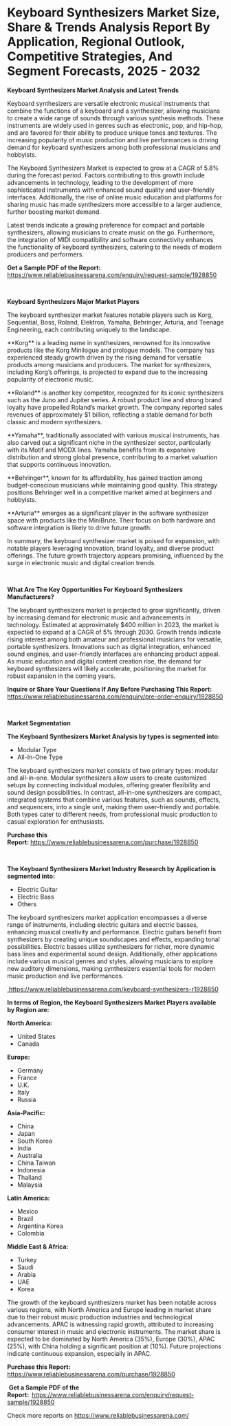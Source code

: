 <p><h1>Keyboard Synthesizers Market Size, Share & Trends Analysis Report By Application, Regional Outlook, Competitive Strategies, And Segment Forecasts, 2025 - 2032</h1></p><p><strong>Keyboard Synthesizers Market Analysis and Latest Trends</strong></p>
<p><p>Keyboard synthesizers are versatile electronic musical instruments that combine the functions of a keyboard and a synthesizer, allowing musicians to create a wide range of sounds through various synthesis methods. These instruments are widely used in genres such as electronic, pop, and hip-hop, and are favored for their ability to produce unique tones and textures. The increasing popularity of music production and live performances is driving demand for keyboard synthesizers among both professional musicians and hobbyists.</p><p>The Keyboard Synthesizers Market is expected to grow at a CAGR of 5.8% during the forecast period. Factors contributing to this growth include advancements in technology, leading to the development of more sophisticated instruments with enhanced sound quality and user-friendly interfaces. Additionally, the rise of online music education and platforms for sharing music has made synthesizers more accessible to a larger audience, further boosting market demand. </p><p>Latest trends indicate a growing preference for compact and portable synthesizers, allowing musicians to create music on the go. Furthermore, the integration of MIDI compatibility and software connectivity enhances the functionality of keyboard synthesizers, catering to the needs of modern producers and performers.</p></p>
<p><strong>Get a Sample PDF of the Report:&nbsp;</strong> <a href="https://www.reliablebusinessarena.com/enquiry/request-sample/1928850?utm_campaign=2116&utm_medium=2&utm_source=Github&utm_content=ia&utm_term=29032025&utm_id=keyboard-synthesizers">https://www.reliablebusinessarena.com/enquiry/request-sample/1928850</a></p>
<p>&nbsp;</p>
<p><strong>Keyboard Synthesizers Major Market Players</strong></p>
<p><p>The keyboard synthesizer market features notable players such as Korg, Sequential, Boss, Roland, Elektron, Yamaha, Behringer, Arturia, and Teenage Engineering, each contributing uniquely to the landscape. </p><p>**Korg** is a leading name in synthesizers, renowned for its innovative products like the Korg Minilogue and prologue models. The company has experienced steady growth driven by the rising demand for versatile products among musicians and producers. The market for synthesizers, including Korg’s offerings, is projected to expand due to the increasing popularity of electronic music.</p><p>**Roland** is another key competitor, recognized for its iconic synthesizers such as the Juno and Jupiter series. A robust product line and strong brand loyalty have propelled Roland’s market growth. The company reported sales revenues of approximately $1 billion, reflecting a stable demand for both classic and modern synthesizers.</p><p>**Yamaha**, traditionally associated with various musical instruments, has also carved out a significant niche in the synthesizer sector, particularly with its Motif and MODX lines. Yamaha benefits from its expansive distribution and strong global presence, contributing to a market valuation that supports continuous innovation.</p><p>**Behringer**, known for its affordability, has gained traction among budget-conscious musicians while maintaining good quality. This strategy positions Behringer well in a competitive market aimed at beginners and hobbyists.</p><p>**Arturia** emerges as a significant player in the software synthesizer space with products like the MiniBrute. Their focus on both hardware and software integration is likely to drive future growth.</p><p>In summary, the keyboard synthesizer market is poised for expansion, with notable players leveraging innovation, brand loyalty, and diverse product offerings. The future growth trajectory appears promising, influenced by the surge in electronic music and digital creation trends.</p></p>
<p>&nbsp;</p>
<p><strong>What Are The Key Opportunities For Keyboard Synthesizers Manufacturers?</strong></p>
<p><p>The keyboard synthesizers market is projected to grow significantly, driven by increasing demand for electronic music and advancements in technology. Estimated at approximately $400 million in 2023, the market is expected to expand at a CAGR of 5% through 2030. Growth trends indicate rising interest among both amateur and professional musicians for versatile, portable synthesizers. Innovations such as digital integration, enhanced sound engines, and user-friendly interfaces are enhancing product appeal. As music education and digital content creation rise, the demand for keyboard synthesizers will likely accelerate, positioning the market for robust expansion in the coming years.</p></p>
<p><strong>Inquire or Share Your Questions If Any Before Purchasing This Report:</strong> <a href="https://www.reliablebusinessarena.com/enquiry/pre-order-enquiry/1928850?utm_campaign=2116&utm_medium=2&utm_source=Github&utm_content=ia&utm_term=29032025&utm_id=keyboard-synthesizers">https://www.reliablebusinessarena.com/enquiry/pre-order-enquiry/1928850</a></p>
<p>&nbsp;</p>
<p><strong>Market Segmentation</strong></p>
<p><strong>The Keyboard Synthesizers Market Analysis by types is segmented into:</strong></p>
<p><ul><li>Modular Type</li><li>All-In-One Type</li></ul></p>
<p><p>The keyboard synthesizers market consists of two primary types: modular and all-in-one. Modular synthesizers allow users to create customized setups by connecting individual modules, offering greater flexibility and sound design possibilities. In contrast, all-in-one synthesizers are compact, integrated systems that combine various features, such as sounds, effects, and sequencers, into a single unit, making them user-friendly and portable. Both types cater to different needs, from professional music production to casual exploration for enthusiasts.</p></p>
<p><strong>Purchase this Report:&nbsp;</strong><a href="https://www.reliablebusinessarena.com/purchase/1928850?utm_campaign=2116&utm_medium=2&utm_source=Github&utm_content=ia&utm_term=29032025&utm_id=keyboard-synthesizers">https://www.reliablebusinessarena.com/purchase/1928850</a></p>
<p>&nbsp;</p>
<p><strong>The Keyboard Synthesizers Market Industry Research by Application is segmented into:</strong></p>
<p><ul><li>Electric Guitar</li><li>Electric Bass</li><li>Others</li></ul></p>
<p><p>The keyboard synthesizers market application encompasses a diverse range of instruments, including electric guitars and electric basses, enhancing musical creativity and performance. Electric guitars benefit from synthesizers by creating unique soundscapes and effects, expanding tonal possibilities. Electric basses utilize synthesizers for richer, more dynamic bass lines and experimental sound design. Additionally, other applications include various musical genres and styles, allowing musicians to explore new auditory dimensions, making synthesizers essential tools for modern music production and live performances.</p></p>
<p><a href="https://www.reliablebusinessarena.com/keyboard-synthesizers-r1928850?utm_campaign=2116&utm_medium=2&utm_source=Github&utm_content=ia&utm_term=29032025&utm_id=keyboard-synthesizers">&nbsp;https://www.reliablebusinessarena.com/keyboard-synthesizers-r1928850</a></p>
<p><strong>In terms of Region, the Keyboard Synthesizers Market Players available by Region are:</strong></p>
<p>
    <p> <strong> North America: </strong>
        <ul>
            <li>United States</li>
            <li>Canada</li>
        </ul>
        </p> 
    <p> <strong> Europe: </strong>
        <ul>
            <li>Germany</li>
            <li>France</li>
            <li>U.K.</li>
            <li>Italy</li>
            <li>Russia</li>
        </ul>
        </p> 
    <p> <strong> Asia-Pacific: </strong>
        <ul>
            <li>China</li>
            <li>Japan</li>
            <li>South Korea</li>
            <li>India</li>
            <li>Australia</li>
            <li>China Taiwan</li>
            <li>Indonesia</li>
            <li>Thailand</li>
            <li>Malaysia</li>
        </ul>
        </p> 
    <p> <strong> Latin America: </strong>
        <ul>
            <li>Mexico</li>
            <li>Brazil</li>
            <li>Argentina Korea</li>
            <li>Colombia</li>
        </ul>
        </p> 
    <p> <strong> Middle East & Africa: </strong>
        <ul>
            <li>Turkey</li>
            <li>Saudi</li>
            <li>Arabia</li>
            <li>UAE</li>
            <li>Korea</li>
        </ul>
    </p>
    </p>
<p><p>The growth of the keyboard synthesizers market has been notable across various regions, with North America and Europe leading in market share due to their robust music production industries and technological advancements. APAC is witnessing rapid growth, attributed to increasing consumer interest in music and electronic instruments. The market share is expected to be dominated by North America (35%), Europe (30%), APAC (25%), with China holding a significant position at (10%). Future projections indicate continuous expansion, especially in APAC.</p></p>
<p><strong>Purchase this Report: </strong><a href="https://www.reliablebusinessarena.com/purchase/1928850?utm_campaign=2116&utm_medium=2&utm_source=Github&utm_content=ia&utm_term=29032025&utm_id=keyboard-synthesizers">https://www.reliablebusinessarena.com/purchase/1928850</a></p>
<p>&nbsp;<strong>Get a Sample PDF of the Report:&nbsp;&nbsp;</strong><a href="https://www.reliablebusinessarena.com/enquiry/request-sample/1928850?utm_campaign=2116&utm_medium=2&utm_source=Github&utm_content=ia&utm_term=29032025&utm_id=keyboard-synthesizers">https://www.reliablebusinessarena.com/enquiry/request-sample/1928850</a></p>
<p><strong></strong></p>
<p>Check more reports on <a href="https://www.reliablebusinessarena.com/?utm_campaign=2116&utm_medium=2&utm_source=Github&utm_content=ia&utm_term=29032025&utm_id=keyboard-synthesizers">https://www.reliablebusinessarena.com/</a></p>